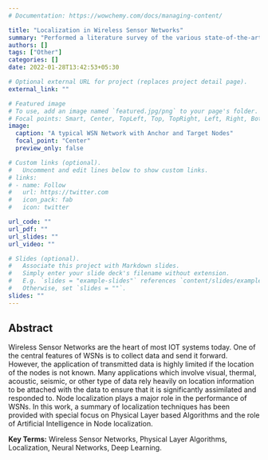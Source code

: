 ```yaml
---
# Documentation: https://wowchemy.com/docs/managing-content/

title: "Localization in Wireless Sensor Networks"
summary: "Performed a literature survey of the various state-of-the-art techniques for wireless sensor netowrk localization. Compared and contrasted methods that used physical network coding, with those that utilized deep learning for sensor localization."
authors: []
tags: ["Other"]
categories: []
date: 2022-01-28T13:42:53+05:30

# Optional external URL for project (replaces project detail page).
external_link: ""

# Featured image
# To use, add an image named `featured.jpg/png` to your page's folder.
# Focal points: Smart, Center, TopLeft, Top, TopRight, Left, Right, BottomLeft, Bottom, BottomRight.
image:
  caption: "A typical WSN Network with Anchor and Target Nodes"
  focal_point: "Center"
  preview_only: false

# Custom links (optional).
#   Uncomment and edit lines below to show custom links.
# links:
# - name: Follow
#   url: https://twitter.com
#   icon_pack: fab
#   icon: twitter

url_code: ""
url_pdf: ""
url_slides: ""
url_video: ""

# Slides (optional).
#   Associate this project with Markdown slides.
#   Simply enter your slide deck's filename without extension.
#   E.g. `slides = "example-slides"` references `content/slides/example-slides.md`.
#   Otherwise, set `slides = ""`.
slides: ""
---
```

## Abstract

Wireless Sensor Networks are the heart of most IOT systems today. One of the central features of WSNs is to collect data and send it forward. However, the application of transmitted data is highly limited if the location of the nodes is not known. Many applications which involve visual, thermal, acoustic, seismic, or other type of data rely heavily on location information to be attached with the data to ensure that it is significantly assimilated and responded to. Node localization plays a major role in the performance of WSNs. In this work, a summary of localization techniques has been provided with special focus on Physical Layer based Algorithms and the role of Artificial Intelligence in Node localization.

**Key Terms:** Wireless Sensor Networks, Physical Layer Algorithms, Localization, Neural Networks, Deep Learning.